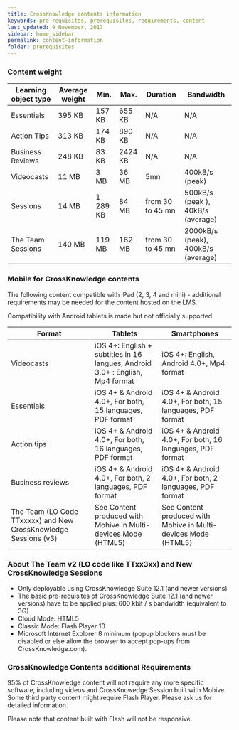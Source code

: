 ```yaml
---
title: CrossKnowledge contents information
keywords: pre-requisites, prerequisites, requirements, content
last_updated: 9 November, 2017
sidebar: home_sidebar
permalink: content-information
folder: prerequisites
---
```



### Content weight

Learning object type | Average weight | Min. | Max. | Duration | Bandwidth
---- | ---- | ---- | ---- | ---- | ----
Essentials | 395 KB | 157 KB | 655 KB | N/A | N/A
Action Tips | 313 KB | 174 KB | 890 KB | N/A | N/A
Business Reviews | 248 KB | 83 KB | 2424 KB | N/A | N/A
Videocasts | 11 MB | 3 MB | 36 MB | 5mn | 400kB/s (peak)
Sessions | 14 MB | 1 289 KB | 84 MB | from 30 to 45 mn | 500kB/s (peak ), 40kB/s (average)
The Team Sessions | 140 MB | 119 MB | 162 MB | from 30 to 45 mn | 2000kB/s (peak), 400kB/s (average)


### Mobile for CrossKnowledge contents

The following content compatible with iPad (2, 3, 4 and mini) - additional requirements may be needed for the content hosted on the LMS.

Compatibility with Android tablets is made but not officially supported.

Format | Tablets | Smartphones
---- | ---- | ----
Videocasts | iOS 4+: English + subtitles in 16 langues, Android 3.0+ : English, Mp4 format | iOS 4+: English, Android 4.0+, Mp4 format
Essentials | iOS 4+ & Android 4.0+, For both, 15 languages, PDF format | iOS 4+ & Android 4.0+, For both, 15 languages, PDF format
Action tips | iOS 4+ & Android 4.0+, For both, 16 languages, PDF format | iOS 4+ & Android 4.0+, For both, 16 languages, PDF format
Business reviews | iOS 4+ & Android 4.0+, For both, 2 languages, PDF format | iOS 4+ & Android 4.0+, For both, 2 languages, PDF format
The Team (LO Code TTxxxxx) and New CrossKnowledge Sessions (v3) | See Content produced with Mohive in Multi-devices Mode (HTML5)  | See Content produced with Mohive in Multi-devices Mode (HTML5)


### About The Team v2 (LO code like TTxx3xx) and New CrossKnowledge Sessions

- Only deployable using CrossKnowledge Suite 12.1 (and newer versions)
- The basic pre-requisites of CrossKnowledge Suite 12.1 (and newer versions) have to be applied plus: 600 kbit / s bandwidth (equivalent to 3G)
- Cloud Mode: HTML5
- Classic Mode: Flash Player 10
- Microsoft Internet Explorer 8 minimum (popup blockers must be disabled or else allow the browser to accept pop-ups from CrossKnowledge.com).

### CrossKnowledge Contents additional Requirements

95% of CrossKnowledge content will not require any more specific software, including videos and CrossKnowedge Session built with Mohive. Some third party content might require Flash Player. Please ask us for detailed information.

Please note that content built with Flash will not be responsive.
